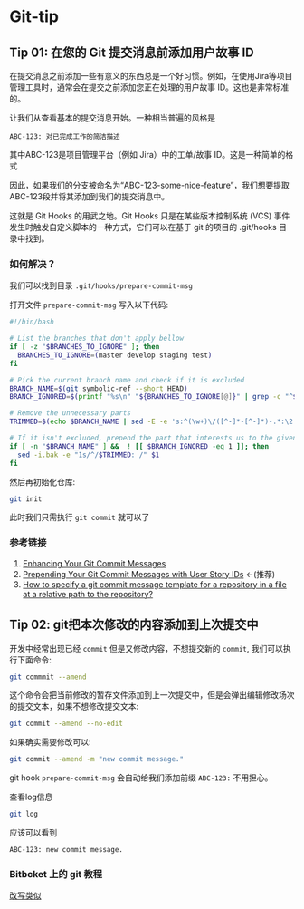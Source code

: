 # Git-tip

## Tip 01: 在您的 Git 提交消息前添加用户故事 ID

在提交消息之前添加一些有意义的东西总是一个好习惯。例如，在使用Jira等项目管理工具时，通常会在提交之前添加您正在处理的用户故事 ID。这也是非常标准的。

让我们从查看基本的提交消息开始。一种相当普遍的风格是
```text
ABC-123: 对已完成工作的简洁描述
```
其中ABC-123是项目管理平台（例如 Jira）中的工单/故事 ID。这是一种简单的格式

因此，如果我们的分支被命名为“ABC-123-some-nice-feature”，我们想要提取ABC-123段并将其添加到我们的提交消息中。

这就是 Git Hooks 的用武之地。Git Hooks 只是在某些版本控制系统 (VCS) 事件发生时触发自定义脚本的一种方式，它们可以在基于 git 的项目的 .git/hooks 目录中找到。

### 如何解决？

我们可以找到目录 `.git/hooks/prepare-commit-msg`

打开文件 `prepare-commit-msg` 写入以下代码:

```bash
#!/bin/bash

# List the branches that don't apply bellow
if [ -z "$BRANCHES_TO_IGNORE" ]; then
  BRANCHES_TO_IGNORE=(master develop staging test)
fi

# Pick the current branch name and check if it is excluded
BRANCH_NAME=$(git symbolic-ref --short HEAD)
BRANCH_IGNORED=$(printf "%s\n" "${BRANCHES_TO_IGNORE[@]}" | grep -c "^$BRANCH_NAME$")

# Remove the unnecessary parts
TRIMMED=$(echo $BRANCH_NAME | sed -E -e 's:^(\w+)\/([^-]*-[^-]*)-.*:\2:' -e 'y/abcdefghijklmnopqrstuvwxyz/ABCDEFGHIJKLMNOPQRSTUVWXYZ/')

# If it isn't excluded, prepend the part that interests us to the given commit message
if [ -n "$BRANCH_NAME" ] &&  ! [[ $BRANCH_IGNORED -eq 1 ]]; then
  sed -i.bak -e "1s/^/$TRIMMED: /" $1
fi
```

然后再初始化仓库:

```bash
git init
```

此时我们只需执行 `git commit` 就可以了



### 参考链接
1. [Enhancing Your Git Commit Messages](https://hackernoon.com/enhancing-your-git-commit-messages-2a299295o)
2. [Prepending Your Git Commit Messages with User Story IDs](https://medium.com/@nicklee1/prepending-your-git-commit-messages-with-user-story-ids-3bfea00eab5a) ←(推荐)
3. [How to specify a git commit message template for a repository in a file at a relative path to the repository?](https://stackoverflow.com/questions/21998728/how-to-specify-a-git-commit-message-template-for-a-repository-in-a-file-at-a-rel)




## Tip 02: git把本次修改的内容添加到上次提交中
开发中经常出现已经 `commit` 但是又修改内容，不想提交新的 `commit`, 我们可以执行下面命令:

```bash
git commmit --amend

```

这个命令会把当前修改的暂存文件添加到上一次提交中，但是会弹出编辑修改场次的提交文本，如果不想修改提交文本:

```bash
git commit --amend --no-edit
```
如果确实需要修改可以:

```bash
git commit --amend -m "new commit message."
```

git hook `prepare-commit-msg` 会自动给我们添加前缀 `ABC-123:`  不用担心。

查看log信息
```bash
git log
```

应该可以看到
```text
ABC-123: new commit message.
```

### Bitbcket 上的 git 教程
[改写类似](https://www.atlassian.com/git/tutorials/rewriting-history#:~:text=The%20git%20commit%20%2D%2Damend,message%20without%20changing%20its%20snapshot.)